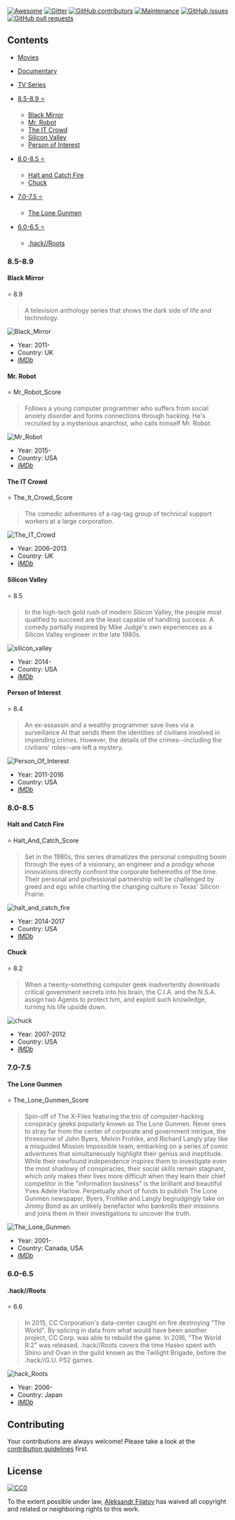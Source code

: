 [![Awesome](https://cdn.rawgit.com/sindresorhus/awesome/d7305f38d29fed78fa85652e3a63e154dd8e8829/media/badge.svg)](https://github.com/sindresorhus/awesome)
[![Gitter](https://badges.gitter.im/Join%20Chat.svg)](https://gitter.im/greybax/IT-films?utm_source=badge&utm_medium=badge&utm_campaign=pr-badge)
[![GitHub contributors](https://img.shields.io/github/contributors/greybax/awesome-IT-films.svg)](https://GitHub.com/greybax/awesome-IT-films/graphs/contributors/)
[![Maintenance](https://img.shields.io/badge/Maintained%3F-yes-green.svg)](https://GitHub.com/greybax/awesome-IT-films/graphs/commit-activity)
[![GitHub issues](https://img.shields.io/github/issues/greybax/awesome-IT-films.svg)](https://github.com/greybax/awesome-IT-films/issues)
[![GitHub pull requests](https://img.shields.io/github/issues-pr/greybax/awesome-IT-films.svg)](https://github.com/greybax/awesome-IT-films/pulls)

## Contents

- [Movies](movies.md)
- [Documentary](documentary.md)
- [TV Series](tv_series.md)

- [8.5-8.9 :star:](#_85-89)
  - [Black Mirror](#black-mirror)
  - [Mr. Robot](#mr-robot)
  - [The IT Crowd](#the-it-crowd)
  - [Silicon Valley](#silicon-valley)
  - [Person of Interest](#person-of-interest)
- [8.0-8.5 :star:](#_80-85)
  - [Halt and Catch Fire](#halt-and-catch-fire)
  - [Chuck](#chuck)
- [7.0-7.5 :star:](#_70-75)
  - [The Lone Gunmen](#the-lone-gunmen)
- [6.0-6.5 :star:](#_60-65)
  - [.hack//Roots](#hack_roots)

### 8.5-8.9

#### Black Mirror
:star: 8.9

> A television anthology series that shows the dark side of life and technology.

![Black_Mirror](../assets/black_mirror.jpg)
* Year: 2011-
* Country: UK
* [_IMDb_](https://www.imdb.com/title/tt2085059/)

#### Mr. Robot
:star: Mr_Robot_Score

> Follows a young computer programmer who suffers from social anxiety disorder and forms connections through hacking. He's recruited by a mysterious anarchist, who calls himself Mr. Robot.

![Mr_Robot](../assets/mr_robot.jpg)
* Year: 2015-
* Country: USA
* [_IMDb_](https://www.imdb.com/title/tt4158110)

#### The IT Crowd
:star: The_It_Crowd_Score

> The comedic adventures of a rag-tag group of technical support workers at a large corporation.

![The_IT_Crowd](../assets/the_it_crowd.jpg)
* Year: 2006–2013
* Country: UK
* [_IMDb_](https://www.imdb.com/title/tt0487831)

#### Silicon Valley
:star: 8.5

> In the high-tech gold rush of modern Silicon Valley, the people most qualified to succeed are the least capable of handling success. A comedy partially inspired by Mike Judge's own experiences as a Silicon Valley engineer in the late 1980s.

![silicon_valley](../assets/silicon_valley.jpg)
* Year: 2014-
* Country: USA
* [_IMDb_](https://www.imdb.com/title/tt2575988/)

#### Person of Interest
:star: 8.4

> An ex-assassin and a wealthy programmer save lives via a surveillance AI that sends them the identities of civilians involved in impending crimes. However, the details of the crimes--including the civilians' roles--are left a mystery. 

![Person_Of_Interest](../assets/person_of_interest.jpg)
* Year: 2011-2016
* Country: USA
* [_IMDb_](https://www.imdb.com/title/tt1839578/)

### 8.0-8.5

#### Halt and Catch Fire
:star: Halt_And_Catch_Score

> Set in the 1980s, this series dramatizes the personal computing boom through the eyes of a visionary, an engineer and a prodigy whose innovations directly confront the corporate behemoths of the time. Their personal and professional partnership will be challenged by greed and ego while charting the changing culture in Texas' Silicon Prairie.

![halt_and_catch_fire](../assets/halt_and_catch_fire.jpg)
* Year: 2014-2017
* Country: USA
* [IMDb](https://www.imdb.com/title/tt2543312/)

#### Chuck
:star: 8.2

> When a twenty-something computer geek inadvertently downloads critical government secrets into his brain, the C.I.A. and the N.S.A. assign two Agents to protect him, and exploit such knowledge, turning his life upside down.

![chuck](../assets/chuck.jpg)
* Year: 2007-2012
* Country: USA
* [_IMDb_](https://www.imdb.com/title/tt0934814/)

### 7.0-7.5

#### The Lone Gunmen
:star: The_Lone_Gunmen_Score

> Spin-off of The X-Files featuring the trio of computer-hacking conspiracy geeks popularly known as The Lone Gunmen. Never ones to stray far from the center of corporate and government intrigue, the threesome of John Byers, Melvin Frohike, and Richard Langly play like a misguided Mission Impossible team, embarking on a series of comic adventures that simultaneously highlight their genius and ineptitude. While their newfound independence inspires them to investigate even the most shadowy of conspiracies, their social skills remain stagnant, which only makes their lives more difficult when they learn their chief competitor in the "information business" is the brilliant and beautiful Yves Adele Harlow. Perpetually short of funds to publish The Lone Gunmen newspaper, Byers, Frohike and Langly begrudgingly take on Jimmy Bond as an unlikely benefactor who bankrolls their missions and joins them in their investigations to uncover the truth.

![The_Lone_Gunmen](../assets/the_lone_gunmen.jpg)
* Year: 2001-
* Country: Canada, USA
* [_IMDb_](https://www.imdb.com/title/tt0243069)

### 6.0-6.5

#### .hack//Roots
:star: 6.6

> In 2015, CC Corporation's data-center caught on fire destroying "The World". By splicing in data from what would have been another project, CC Corp. was able to rebuild the game. In 2016, "The World R:2" was released. .hack//Roots covers the time Haseo spent with Shino and Ovan in the guild known as the Twilight Brigade, before the .hack//G.U. PS2 games.

![hack_Roots](../assets/hack_roots.jpg)
* Year: 2006-
* Country: Japan
* [_IMDb_](https://www.imdb.com/title/tt0807655/)

## Contributing
Your contributions are always welcome! Please take a look at the [contribution guidelines](CONTRIBUTING.md) first.

## License
[![CC0](https://mirrors.creativecommons.org/presskit/buttons/88x31/svg/cc-zero.svg)](https://creativecommons.org/publicdomain/zero/1.0/)

To the extent possible under law, [Aleksandr Filatov](https://alfilatov.com) has waived all copyright and related or neighboring rights to this work.
